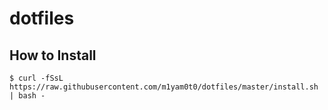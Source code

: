 # dotfiles

## How to Install
```
$ curl -fSsL https://raw.githubusercontent.com/m1yam0t0/dotfiles/master/install.sh | bash -
```